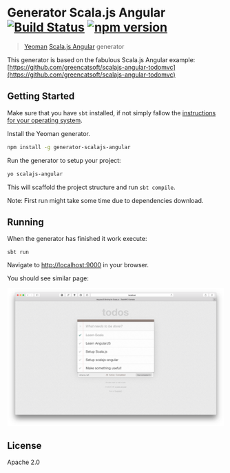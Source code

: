 # Generator Scala.js Angular [![Build Status](https://secure.travis-ci.org/jmnarloch/generator-scalajs-angular.png?branch=master)](https://travis-ci.org/jmnarloch/generator-scalajs-angular) [![npm version](https://badge.fury.io/js/generator-scalajs-angular.svg)](http://badge.fury.io/js/generator-scalajs-angular)

> [Yeoman](http://yeoman.io) [Scala.js Angular](https://github.com/greencatsoft/scalajs-angular) generator

This generator is based on the fabulous Scala.js Angular example: [https://github.com/greencatsoft/scalajs-angular-todomvc](https://github.com/greencatsoft/scalajs-angular-todomvc)

## Getting Started

Make sure that you have `sbt` installed, if not simply fallow the [instructions for your operating system](http://www.scala-sbt.org/0.13/tutorial/Setup.html). 

Install the Yeoman generator.

```bash
npm install -g generator-scalajs-angular
```

Run the generator to setup your project:

```bash
yo scalajs-angular
```

This will scaffold the project structure and run `sbt compile`.

Note: First run might take some time due to dependencies download.
 
## Running

When the generator has finished it work execute:

```
sbt run
```

Navigate to [http://localhost:9000](http://localhost:9000) in your browser.

You should see similar page:

![TodoMVC Example](/todo-app.png?raw=true "TodoMVC example")

## License

Apache 2.0
